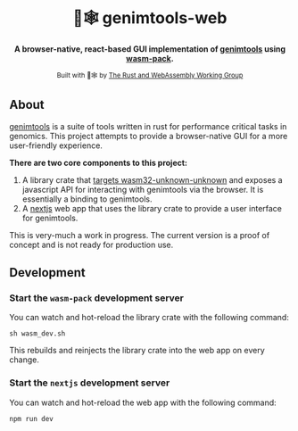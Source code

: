 <div align="center">

  <h1>🧬🕸️ genimtools-web</h1>

<strong>A browser-native, react-based GUI implementation of [genimtools](https://github.com/databio/genimtools) using <a href="https://github.com/rustwasm/wasm-pack">wasm-pack</a>.</strong>

<sub>Built with 🦀🕸 by <a href="https://rustwasm.github.io/">The Rust and WebAssembly Working Group</a></sub>

</div>

## About

[genimtools](https://github.com/databio/genimtools) is a suite of tools written in rust for performance critical tasks in genomics. This project attempts to provide a browser-native GUI for a more user-friendly experience.

**There are two core components to this project:**

1. A library crate that [targets wasm32-unknown-unknown](https://rustwasm.github.io/wasm-bindgen/reference/rust-targets.html) and exposes a javascript API for interacting with genimtools via the browser. It is essentially a binding to genimtools.
2. A [nextjs](https://nextjs.org/) web app that uses the library crate to provide a user interface for genimtools.

This is very-much a work in progress. The current version is a proof of concept and is not ready for production use.

## Development

### Start the `wasm-pack` development server

You can watch and hot-reload the library crate with the following command:

```
sh wasm_dev.sh
```

This rebuilds and reinjects the library crate into the web app on every change.

### Start the `nextjs` development server

You can watch and hot-reload the web app with the following command:

```
npm run dev
```
